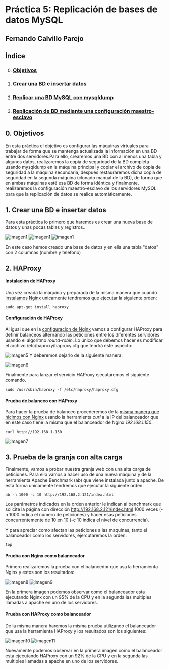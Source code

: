 # Práctica 5: Replicación de bases de datos MySQL
## Fernando Calvillo Parejo

## Índice

0. ### [Objetivos](#0)
1. ### [Crear una BD e insertar datos](#1)
2. ### [Replicar una BD MySQL con mysqldump](#2)
3. ### [Replicación de BD mediante una configuración maestro-esclavo](#3)

<div id='0' />

## 0. Objetivos

En esta práctica el objetivo es configurar las máquinas virtuales para trabajar de forma que se mantenga actualizada la información en una BD entre dos servidores.Para ello, crearemos una BD con al menos una tabla y algunos datos, realizaremos la copia de seguridad de la BD completa usando mysqldump en la máquina principal y copiar el archivo de copia de seguridad a la máquina secundaria, después restauraremos dicha copia de seguridad en la segunda máquina (clonado manual
de la BD), de forma que en ambas máquinas esté esa BD de forma idéntica y finalmente, realizaremos la configuración maestro-esclavo de los servidores MySQL para que la replicación de datos se realice automáticamente.

<div id='1' />

## 1. Crear una BD e insertar datos

Para esta práctica lo primero que haremos es crear una nueva base de datos y unas pocas tablas y registros..                 

![imagen1](https://github.com/FernandoCP/SWAP/blob/master/Práctica5/imagenes/1.png)
![imagen1](https://github.com/FernandoCP/SWAP/blob/master/Práctica5/imagenes/2.png)
![imagen1](https://github.com/FernandoCP/SWAP/blob/master/Práctica5/imagenes/3.png)
       
En este caso hemos creado una base de datos y en ella una tabla "datos" con 2 columnas (nombre y telefono)

## 2. HAProxy

<div id='21' />

 #### Instalación de HAProxy
 
 Una vez creada la máquina y preparada de la misma manera que cuando [instalamos Nginx](#11) unicamente tendremos que ejecutar la siguiente orden:
 
    sudo apt-get install haproxy
 <div id='22' />

 #### Configuración de HAProxy
 Al igual que en la [configuracion de Nginx](#12) vamos a configurar HAProxy para definir balanceos alternando las peticiones entre los diferentes servidores usando el algoritmo *round-robin*.
Lo único que debemos hacer es modificar el archivo /etc/haproxy/haproxy.cfg que tendrá este aspecto:

![imagen5](https://github.com/FernandoCP/SWAP/blob/master/Práctica3/imagenes/HaproxyConfOLD.png)
Y deberemos dejarlo de la siguiente manera:

![imagen6](https://github.com/FernandoCP/SWAP/blob/master/Práctica3/imagenes/HPconfNEW.png)

Finalmente para lanzar el servicio HAProxy ejecutaremos el siguiente comando.

    sudo /usr/sbin/haproxy -f /etc/haproxy/haproxy.cfg
 <div id='23' />
 
 #### Prueba de balanceo con HAProxy

 Para hacer la prueba de balanceo procederemos de la [misma manera que hicimos con Nginx](#13) usando la herramienta *curl* a la IP del balanceador que en este caso tiene la misma que el balanceador de Nginx *192.168.1.150*.
 
    curl http://192.168.1.150
 
![imagen7](https://github.com/FernandoCP/SWAP/blob/master/Práctica3/imagenes/BalanceoHP.png)
<div id='3' />

## 3. Prueba de la granja con alta carga

 Finalmente, vamos a probar nuestra granja web con una alta carga de peticiones. Para ello vamos a hacer uso de una nueva máquina y de la herramienta Apache Benchmark (ab) que viene instalada junto a apache. De esta forma unicamente tendremos que ejecutar la siguiente orden:

    ab -n 1000 -c 10 http://192.168.2.121/index.html
Los parámetros indicados en la orden anterior le indican al benchmark que solicite la página con dirección http://192.168.2.121/index.html 1000 veces (-n 1000 indica el número de peticiones) y hacer esas peticiones concurrentemente de 10 en 10 (-c 10 indica el nivel de concurrencia).

Y para apreciar como afectan las peticiones a las maquinas, tanto el balanceador como los servidores, ejercutaremos la orden: 

    top
 <div id='31' />
 
 #### Prueba con Nginx como balanceador
 
  Primero realizaremos la prueba con el balancedor que usa la herramienta Nginx y estos son los resultados:
 
 ![imagen8](https://github.com/FernandoCP/SWAP/blob/master/Práctica3/imagenes/nginxBenchmark.png)
 ![imagen9](https://github.com/FernandoCP/SWAP/blob/master/Práctica3/imagenes/nginxbenchamrk2.png)
 
 En la primera imagen podemos observar como el balanceador esta ejecutando Nginx con un 95% de la CPU y en la segunda las multiples llamadas a apache en uno de los servidores.
  <div id='32' />
 
 #### Prueba con HAProxy como balanceador
 
  De la misma manera haremos la misma prueba utilizando el balanceador que usa la herramienta HAProxy y los resultados son los siguientes:
  
 ![imagen10](https://github.com/FernandoCP/SWAP/blob/master/Práctica3/imagenes/BenchmarkHP.png)
 ![imagen11](https://github.com/FernandoCP/SWAP/blob/master/Práctica3/imagenes/BenchSWAP2HP.png)
  
  Nuevamente podemos observar en la primera imagen como el balanceador esta ejecutando HAProxy con un 92% de la CPU y en la segunda las multiples llamadas a apache en uno de los servidores.
